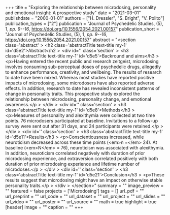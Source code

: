 +++
title = "Exploring the relationship between microdosing, personality and emotional insight: A prospective study"
date = "2021-03-01"
publishdate = "2000-01-01"
authors = ["H. Dressler", "S. Bright", "V. Polito"]
publication_types = ["2"]
publication = "Journal of Psychedelic Studies, (5), 1, _pp. 9--16_, https://doi.org/10.1556/2054.2021.00157"
publication_short = "Journal of Psychedelic Studies, (5), 1, _pp. 9--16_, https://doi.org/10.1556/2054.2021.00157"
abstract = "$<$section class='abstract'$><$h2 class='abstractTitle text-title my-1' id='d5e2'$>$Abstract$<$/h2$><$div id='' class='section'$><$h3 class='abstractTitle text-title my-1' id='d5e5'$>$Backround and aims$<$/h3$><$p$>$Having entered the recent public and research zeitgeist, microdosing involves consuming sub-perceptual doses of psychedelic drugs, allegedly to enhance performance, creativity, and wellbeing. The results of research to date have been mixed. Whereas most studies have reported positive impacts of microdosing, some microdosers have also reported adverse effects. In addition, research to date has revealed inconsistent patterns of change in personality traits. This prospective study explored the relationship between microdosing, personality change, and emotional awareness.$<$/p$><$/div$><$div id='' class='section'$><$h3 class='abstractTitle text-title my-1' id='d5e8'$>$Methods$<$/h3$><$p$>$Measures of personality and alexithymia were collected at two time points. 76 microdosers participated at baseline. Invitations to a follow-up survey were sent out after 31 days, and 24 participants were retained.$<$/p$><$/div$><$div id='' class='section'$><$h3 class='abstractTitle text-title my-1' id='d5e11'$>$Results$<$/h3$><$p$>$Conscientiousness increased, while neuroticism decreased across these time points ($<$em$>$n =$<$/em$>$ 24). At baseline ($<$em$>$N$<$/em$>$ = 76), neuroticism was associated with alexithymia. In addition, neuroticism correlated negatively with duration of prior microdosing experience, and extraversion correlated positively with both duration of prior microdosing experience and lifetime number of microdoses.$<$/p$><$/div$><$div id='' class='section'$><$h3 class='abstractTitle text-title my-1' id='d5e21'$>$Conclusion$<$/h3$><$p$>$These results suggest that microdosing might have an impact on otherwise stable personality traits.$<$/p$><$/div$><$/section$>$"
summary = ""
image_preview = ""
featured = false
projects = ['Microdosing']
tags = []
url_pdf = ""
url_preprint = ""
url_code = ""
url_dataset = ""
url_project = ""
url_slides = ""
url_video = ""
url_poster = ""
url_source = ""
math = true
highlight = true
[header]
image = ""
caption = ""
+++
